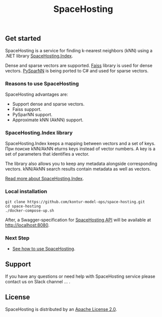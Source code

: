</p>
<p align="center">
    <h1 align="center">SpaceHosting</h1>
    <br>
</p>

## Get started

SpaceHosting is a service for finding k-nearest neighbors (kNN) using a .NET library [SpaceHosting.Index](https://github.com/kontur-model-ops/space-hosting-index#spacehostingindex). 

Dense and sparse vectors are supported. [Faiss](https://github.com/facebookresearch/faiss) library is used for dense vectors. [PySparNN](https://github.com/facebookresearch/pysparnn) is being ported to C# and used for sparse vectors. 

### Reasons to use SpaceHosting 

SpaceHosting advantages are: 
* Support dense and sparse vectors.
* Faiss support.
* PySparNN support.
* Approximate kNN (AkNN) support.

### SpaceHosting.Index library

SpaceHosting.Index keeps a mapping between vectors and a set of keys. При поиске kNN/AkNN eturns keys instead of vector numbers. A key is a set of parameters that identifies a vector. 

The library also allows you to keep any metadata alongside corresponding vectors. kNN/AkNN search results contain metadata as well as vectors. 

[Read more about SpaceHosting.Index](https://github.com/kontur-model-ops/space-hosting-index#spacehostingindex).

### Local installation 
```
git clone https://github.com/kontur-model-ops/space-hosting.git 
cd space-hosting 
./docker-compose-up.sh
```
After, a Swagger-specification for [SpaceHosting API](https://kontur-model-ops.github.io/space-hosting/swagger/index.html) will be available at <http://localhost:8080>.

### Next Step 

* [See how to use SpaceHosting](/Testdoc/how-to-use).


## Support

If you have any questions or need help with SpaceHosting service please contact us on Slack channel … .


## License

SpaceHosting is distributed by an [Apache License 2.0](https://github.com/kontur-model-ops/space-hosting/blob/master/LICENSE).

